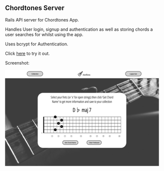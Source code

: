 Chordtones Server
-------------------

Rails API server for Chordtones App.

Handles User login, signup and authentication as well as storing chords a user searches for whilst using the app.

Uses bcrypt for Authentication.

Click [here](https://chordtones.herokuapp.com/) to try it out.

Screenshot:

![Screenshot](chordtones-screenshot.jpg)
